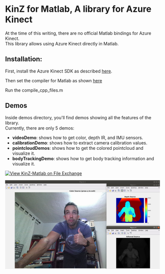 # KinZ for Matlab, A library for Azure Kinect
At the time of this writing, there are no official Matlab bindings for Azure Kinect.  
This library allows using Azure Kinect directly in Matlab.


## Installation:
First, install the Azure Kinect SDK as described [here](https://github.com/microsoft/Azure-Kinect-Sensor-SDK/blob/develop/docs/usage.md).

Then set the compiler for Matlab as shown [here](https://www.mathworks.com/help/matlab/matlab_external/choose-c-or-c-compilers.html)

Run the compile_cpp_files.m

## Demos
Inside demos directory, you'll find demos showing all the features of the library.  
Currently, there are only 5 demos:
- **videoDemo**: shows how to get color, depth IR, and IMU sensors.
- **calibrationDemo**: shows how to extract camera calibration values.
- **pointcloudDemos**: shows how to get the colored pointcloud and visualize it.
- **bodyTrackingDemo**: shows how to get body tracking information and visualize it.

[![View KinZ-Matlab on File Exchange](https://www.mathworks.com/matlabcentral/images/matlab-file-exchange.svg)](https://www.mathworks.com/matlabcentral/fileexchange/81788-kinz-matlab)

![RGB, Depth, and Infrared](/demos/videodemo.png "Video Demo")